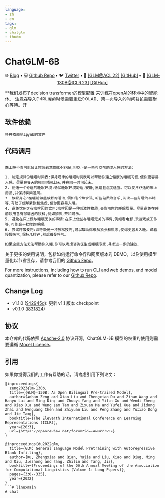 ```yaml
---
language:
- zh
- en
tags:
- glm
- chatglm
- thudm
---
```

# ChatGLM-6B
<p align="center">
   🌐 <a href="https://chatglm.cn/blog" target="_blank">Blog</a> • 💻 <a href="https://github.com/THUDM/ChatGLM-6B" target="_blank">Github Repo</a> • 🐦 <a href="https://twitter.com/thukeg" target="_blank">Twitter</a> • 📃 <a href="https://arxiv.org/abs/2103.10360" target="_blank">[GLM@ACL 22]</a> <a href="" target="_blank">[GitHub]</a> • 📃 <a href="https://arxiv.org/abs/2210.02414" target="_blank">[GLM-130B@ICLR 23]</a> <a href="https://github.com/THUDM/GLM-130B" target="_blank">[GitHub]</a> <br>
</p>



**我们发布了decision transformer的模型配置 来训练在openAI的环境中的智能体。
注意在导入D4RL库的时候需要重启COLAB，第一次导入的时间较长需要耐心等待。开



## 软件依赖

```shell
各种依赖见ipynb的文件
```

## 代码调用 



```ipython

晚上睡不着可能会让你感到焦虑或不舒服,但以下是一些可以帮助你入睡的方法:

1. 制定规律的睡眠时间表:保持规律的睡眠时间表可以帮助你建立健康的睡眠习惯,使你更容易入睡。尽量在每天的相同时间上床,并在同一时间起床。
2. 创造一个舒适的睡眠环境:确保睡眠环境舒适,安静,黑暗且温度适宜。可以使用舒适的床上用品,并保持房间通风。
3. 放松身心:在睡前做些放松的活动,例如泡个热水澡,听些轻柔的音乐,阅读一些有趣的书籍等,有助于缓解紧张和焦虑,使你更容易入睡。
4. 避免饮用含有咖啡因的饮料:咖啡因是一种刺激性物质,会影响你的睡眠质量。尽量避免在睡前饮用含有咖啡因的饮料,例如咖啡,茶和可乐。
5. 避免在床上做与睡眠无关的事情:在床上做些与睡眠无关的事情,例如看电影,玩游戏或工作等,可能会干扰你的睡眠。
6. 尝试呼吸技巧:深呼吸是一种放松技巧,可以帮助你缓解紧张和焦虑,使你更容易入睡。试着慢慢吸气,保持几秒钟,然后缓慢呼气。

如果这些方法无法帮助你入睡,你可以考虑咨询医生或睡眠专家,寻求进一步的建议。
```

关于更多的使用说明，包括如何运行命令行和网页版本的 DEMO，以及使用模型量化以节省显存，请参考我们的 [Github Repo](https://github.com/THUDM/ChatGLM-6B)。

For more instructions, including how to run CLI and web demos, and model quantization, please refer to our [Github Repo](https://github.com/THUDM/ChatGLM-6B).

## Change Log
* v1.1.0 ([942945d](https://huggingface.co/THUDM/chatglm-6b/commit/942945df047dee66f653c68ae0e56655045f1741)): 更新 v1.1 版本 checkpoint
* v0.1.0 ([f831824](https://huggingface.co/THUDM/chatglm-6b/commit/f83182484538e663a03d3f73647f10f89878f438))

## 协议

本仓库的代码依照 [Apache-2.0](LICENSE) 协议开源，ChatGLM-6B 模型的权重的使用则需要遵循 [Model License](MODEL_LICENSE)。

## 引用

如果你觉得我们的工作有帮助的话，请考虑引用下列论文：

```
@inproceedings{
  zeng2023glm-130b,
  title={{GLM}-130B: An Open Bilingual Pre-trained Model},
  author={Aohan Zeng and Xiao Liu and Zhengxiao Du and Zihan Wang and Hanyu Lai and Ming Ding and Zhuoyi Yang and Yifan Xu and Wendi Zheng and Xiao Xia and Weng Lam Tam and Zixuan Ma and Yufei Xue and Jidong Zhai and Wenguang Chen and Zhiyuan Liu and Peng Zhang and Yuxiao Dong and Jie Tang},
  booktitle={The Eleventh International Conference on Learning Representations (ICLR)},
  year={2023},
  url={https://openreview.net/forum?id=-Aw0rrrPUF}
}
```
```
@inproceedings{du2022glm,
  title={GLM: General Language Model Pretraining with Autoregressive Blank Infilling},
  author={Du, Zhengxiao and Qian, Yujie and Liu, Xiao and Ding, Ming and Qiu, Jiezhong and Yang, Zhilin and Tang, Jie},
  booktitle={Proceedings of the 60th Annual Meeting of the Association for Computational Linguistics (Volume 1: Long Papers)},
  pages={320--335},
  year={2022}
}
```# linuxmain
# chat
